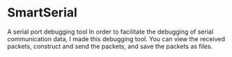 # SmartSerial
A serial port debugging tool
In order to facilitate the debugging of serial communication data, I made this debugging tool. You can view the received packets, construct and send the packets, and save the packets as files.


